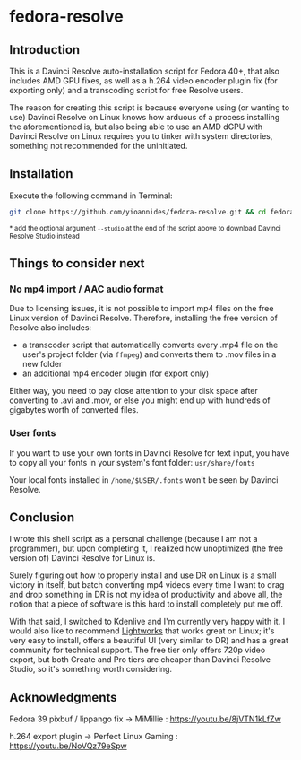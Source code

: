 # fedora-resolve

## Introduction

This is a Davinci Resolve auto-installation script for Fedora 40+, that also includes AMD GPU fixes, as well as a h.264 video encoder plugin fix (for exporting only) and a transcoding script for free Resolve users.

The reason for creating this script is because everyone using (or wanting to use) Davinci Resolve on Linux knows how arduous of a process installing the aforementioned is, but also being able to use an AMD dGPU with Davinci Resolve on Linux requires you to tinker with system directories, something not recommended for the uninitiated.

## Installation

Execute the following command in Terminal:
```sh
git clone https://github.com/yioannides/fedora-resolve.git && cd fedora-resolve && chmod +x ./install.sh && sudo ./install.sh
```
<sup>* add the optional argument `--studio` at the end of the script above to download Davinci Resolve Studio instead

## Things to consider next

### No mp4 import / AAC audio format

Due to licensing issues, it is not possible to import mp4 files on the free Linux version of Davinci Resolve. 
Therefore, installing the free version of Resolve also includes:
- a transcoder script that automatically converts every .mp4 file on the user's project folder (via `ffmpeg`) and converts them to .mov files in a new folder
- an additional mp4 encoder plugin (for export only)


Either way, you need to pay close attention to your disk space after converting to .avi and .mov, or else you might end up with hundreds of gigabytes worth of converted files.

### User fonts

If you want to use your own fonts in Davinci Resolve for text input, you have to copy all your fonts in your system's font folder: `usr/share/fonts`

Your local fonts installed in `/home/$USER/.fonts` won't be seen by Davinci Resolve.

## Conclusion

I wrote this shell script as a personal challenge (because I am not a programmer), but upon completing it, I realized how unoptimized (the free version of) Davinci Resolve for Linux is.

Surely figuring out how to properly install and use DR on Linux is a small victory in itself, but batch converting mp4 videos every time I want to drag and drop something in DR is not my idea of productivity and above all, the notion that a piece of software is this hard to install completely put me off.

With that said, I switched to Kdenlive and I'm currently very happy with it. I would also like to recommend [Lightworks](https://lwks.com/) that works great on Linux; it's very easy to install, offers a beautiful UI (very similar to DR) and has a great community for technical support. The free tier only offers 720p video export, but both Create and Pro tiers are cheaper than Davinci Resolve Studio, so it's something worth considering.

## Acknowledgments

Fedora 39 pixbuf / lippango fix → MiMillie : https://youtu.be/8jVTN1kLfZw

h.264 export plugin → Perfect Linux Gaming : https://youtu.be/NoVQz79eSpw
